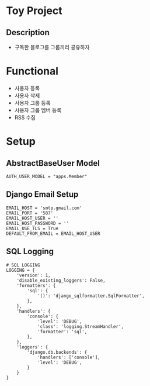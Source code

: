 # Toy Project

## Description

- 구독한 블로그를 그룹끼리 공유하자

# Functional

- 사용자 등록
- 사용자 삭제
- 사용자 그룹 등록
- 사용자 그룹 멤버 등록
- RSS 수집

# Setup

## AbstractBaseUser Model

```text
AUTH_USER_MODEL = "apps.Member"
```

## Django Email Setup

```text
EMAIL_HOST = 'smtp.gmail.com'
EMAIL_PORT = '587'
EMAIL_HOST_USER = ''
EMAIL_HOST_PASSWORD = ''
EMAIL_USE_TLS = True
DEFAULT_FROM_EMAIL = EMAIL_HOST_USER
```

## SQL Logging

```text
# SQL LOGGING
LOGGING = {
    'version': 1,
    'disable_existing_loggers': False,
    'formatters': {
        'sql': {
            '()': 'django_sqlformatter.SqlFormatter',
        },
    },
    'handlers': {
        'console': {
            'level': 'DEBUG',
            'class': 'logging.StreamHandler',
            'formatter': 'sql',
        },
    },
    'loggers': {
        'django.db.backends': {
            'handlers': ['console'],
            'level': 'DEBUG',
        }
    }
}
```